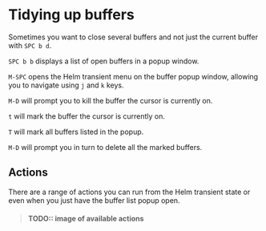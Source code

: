 # Tidying up buffers

Sometimes you want to close several buffers and not just the current buffer with `SPC b d`.

`SPC b b` displays a list of open buffers in a popup window.

`M-SPC` opens the Helm transient menu on the buffer popup window, allowing you to navigate using `j` and `k` keys.

`M-D` will prompt you to kill the buffer the cursor is currently on.

`t` will mark the buffer the cursor is currently on.

`T` will mark all buffers listed in the popup.

`M-D` will prompt you in turn to delete all the marked buffers.


## Actions

There are a range of actions you can run from the Helm transient state or even when you just have the buffer list popup open.


> #### TODO:: image of available actions
